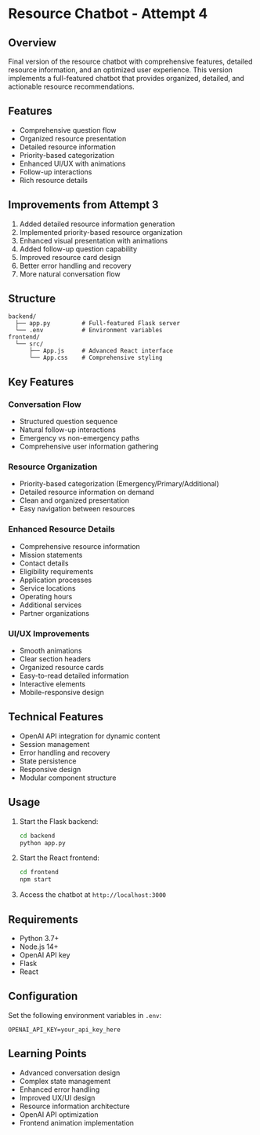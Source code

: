 # Resource Chatbot - Attempt 4

## Overview
Final version of the resource chatbot with comprehensive features, detailed resource information, and an optimized user experience. This version implements a full-featured chatbot that provides organized, detailed, and actionable resource recommendations.

## Features
- Comprehensive question flow
- Organized resource presentation
- Detailed resource information
- Priority-based categorization
- Enhanced UI/UX with animations
- Follow-up interactions
- Rich resource details

## Improvements from Attempt 3
1. Added detailed resource information generation
2. Implemented priority-based resource organization
3. Enhanced visual presentation with animations
4. Added follow-up question capability
5. Improved resource card design
6. Better error handling and recovery
7. More natural conversation flow

## Structure
```
backend/
  ├── app.py         # Full-featured Flask server
  └── .env           # Environment variables
frontend/
  └── src/
      ├── App.js     # Advanced React interface
      └── App.css    # Comprehensive styling
```

## Key Features
### Conversation Flow
- Structured question sequence
- Natural follow-up interactions
- Emergency vs non-emergency paths
- Comprehensive user information gathering

### Resource Organization
- Priority-based categorization (Emergency/Primary/Additional)
- Detailed resource information on demand
- Clean and organized presentation
- Easy navigation between resources

### Enhanced Resource Details
- Comprehensive resource information
- Mission statements
- Contact details
- Eligibility requirements
- Application processes
- Service locations
- Operating hours
- Additional services
- Partner organizations

### UI/UX Improvements
- Smooth animations
- Clear section headers
- Organized resource cards
- Easy-to-read detailed information
- Interactive elements
- Mobile-responsive design

## Technical Features
- OpenAI API integration for dynamic content
- Session management
- Error handling and recovery
- State persistence
- Responsive design
- Modular component structure

## Usage
1. Start the Flask backend:
   ```bash
   cd backend
   python app.py
   ```

2. Start the React frontend:
   ```bash
   cd frontend
   npm start
   ```

3. Access the chatbot at `http://localhost:3000`

## Requirements
- Python 3.7+
- Node.js 14+
- OpenAI API key
- Flask
- React

## Configuration
Set the following environment variables in `.env`:
```
OPENAI_API_KEY=your_api_key_here
```

## Learning Points
- Advanced conversation design
- Complex state management
- Enhanced error handling
- Improved UX/UI design
- Resource information architecture
- OpenAI API optimization
- Frontend animation implementation
